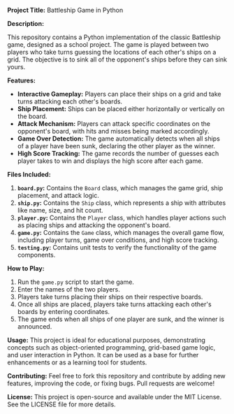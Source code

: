**Project Title:** Battleship Game in Python

**Description:**

This repository contains a Python implementation of the classic Battleship game, designed as a school project. The game is played between two players who take turns guessing the locations of each other's ships on a grid. The objective is to sink all of the opponent's ships before they can sink yours.

**Features:**
- **Interactive Gameplay:** Players can place their ships on a grid and take turns attacking each other's boards.
- **Ship Placement:** Ships can be placed either horizontally or vertically on the board.
- **Attack Mechanism:** Players can attack specific coordinates on the opponent's board, with hits and misses being marked accordingly.
- **Game Over Detection:** The game automatically detects when all ships of a player have been sunk, declaring the other player as the winner.
- **High Score Tracking:** The game records the number of guesses each player takes to win and displays the high score after each game.

**Files Included:**
1. **`board.py`:** Contains the `Board` class, which manages the game grid, ship placement, and attack logic.
2. **`ship.py`:** Contains the `Ship` class, which represents a ship with attributes like name, size, and hit count.
3. **`player.py`:** Contains the `Player` class, which handles player actions such as placing ships and attacking the opponent's board.
4. **`game.py`:** Contains the `Game` class, which manages the overall game flow, including player turns, game over conditions, and high score tracking.
5. **`testing.py`:** Contains unit tests to verify the functionality of the game components.

**How to Play:**
1. Run the `game.py` script to start the game.
2. Enter the names of the two players.
3. Players take turns placing their ships on their respective boards.
4. Once all ships are placed, players take turns attacking each other's boards by entering coordinates.
5. The game ends when all ships of one player are sunk, and the winner is announced.

**Usage:**
This project is ideal for educational purposes, demonstrating concepts such as object-oriented programming, grid-based game logic, and user interaction in Python. It can be used as a base for further enhancements or as a learning tool for students.

**Contributing:**
Feel free to fork this repository and contribute by adding new features, improving the code, or fixing bugs. Pull requests are welcome!

**License:**
This project is open-source and available under the MIT License. See the LICENSE file for more details.
